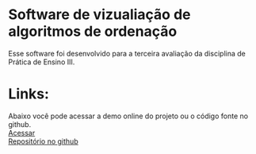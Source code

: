 # Software de vizualiação de algoritmos de ordenação
Esse software foi desenvolvido para a terceira avaliação da disciplina de Prática de Ensino III.

# Links:
Abaixo você pode acessar a demo online do projeto ou o código fonte no github.<br/>
[Acessar](../src/index.html)<br/>
[Repositório no github](https://github.com/thiagocoelhoo/sorting-algorithms)
